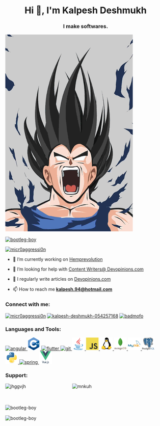 <h1 align="center">Hi 👋, I'm Kalpesh Deshmukh</h1>
<h3 align="center">I make softwares.</h3>
<img alt="Coding" width="400" src= "31Kl.gif">


<p align="left"> <a href="https://github.com/ryo-ma/github-profile-trophy"><img src="https://github-profile-trophy.vercel.app/?username=bootleg-boy" alt="bootleg-boy" /></a> </p>

<p align="left"> <a href="https://twitter.com/micr0aggressi0n" target="blank"><img src="https://img.shields.io/twitter/follow/micr0aggressi0n?logo=twitter&style=for-the-badge" alt="micr0aggressi0n" /></a> </p>

- 🔭 I’m currently working on [Hemprevolution](www.hemprevolution.org)

- 🤝 I’m looking for help with [Content Writers@ Devopinions.com](www.devopinions.com)

- 📝 I regularly write articles on [Devopinions.com](Devopinions.com)

- 📫 How to reach me **kalpesh.94@hotmail.com**

<h3 align="left">Connect with me:</h3>
<p align="left">
<a href="https://twitter.com/micr0aggressi0n" target="blank"><img align="center" src="https://raw.githubusercontent.com/rahuldkjain/github-profile-readme-generator/master/src/images/icons/Social/twitter.svg" alt="micr0aggressi0n" height="30" width="40" /></a>
<a href="https://linkedin.com/in/kalpesh-deshmukh-054257168" target="blank"><img align="center" src="https://raw.githubusercontent.com/rahuldkjain/github-profile-readme-generator/master/src/images/icons/Social/linked-in-alt.svg" alt="kalpesh-deshmukh-054257168" height="30" width="40" /></a>
<a href="https://www.hackerrank.com/badmofo" target="blank"><img align="center" src="https://raw.githubusercontent.com/rahuldkjain/github-profile-readme-generator/master/src/images/icons/Social/hackerrank.svg" alt="badmofo" height="30" width="40" /></a>
</p>

<h3 align="left">Languages and Tools:</h3>
<p align="left"> <a href="https://angular.io" target="_blank" rel="noreferrer"> <img src="https://angular.io/assets/images/logos/angular/angular.svg" alt="angular" width="40" height="40"/> </a> <a href="https://www.w3schools.com/cpp/" target="_blank" rel="noreferrer"> <img src="https://raw.githubusercontent.com/devicons/devicon/master/icons/cplusplus/cplusplus-original.svg" alt="cplusplus" width="40" height="40"/> </a> <a href="https://flutter.dev" target="_blank" rel="noreferrer"> <img src="https://www.vectorlogo.zone/logos/flutterio/flutterio-icon.svg" alt="flutter" width="40" height="40"/> </a> <a href="https://git-scm.com/" target="_blank" rel="noreferrer"> <img src="https://www.vectorlogo.zone/logos/git-scm/git-scm-icon.svg" alt="git" width="40" height="40"/> </a> <a href="https://www.java.com" target="_blank" rel="noreferrer"> <img src="https://raw.githubusercontent.com/devicons/devicon/master/icons/java/java-original.svg" alt="java" width="40" height="40"/> </a> <a href="https://developer.mozilla.org/en-US/docs/Web/JavaScript" target="_blank" rel="noreferrer"> <img src="https://raw.githubusercontent.com/devicons/devicon/master/icons/javascript/javascript-original.svg" alt="javascript" width="40" height="40"/> </a> <a href="https://www.linux.org/" target="_blank" rel="noreferrer"> <img src="https://raw.githubusercontent.com/devicons/devicon/master/icons/linux/linux-original.svg" alt="linux" width="40" height="40"/> </a> <a href="https://www.mongodb.com/" target="_blank" rel="noreferrer"> <img src="https://raw.githubusercontent.com/devicons/devicon/master/icons/mongodb/mongodb-original-wordmark.svg" alt="mongodb" width="40" height="40"/> </a> <a href="https://www.mysql.com/" target="_blank" rel="noreferrer"> <img src="https://raw.githubusercontent.com/devicons/devicon/master/icons/mysql/mysql-original-wordmark.svg" alt="mysql" width="40" height="40"/> </a> <a href="https://www.postgresql.org" target="_blank" rel="noreferrer"> <img src="https://raw.githubusercontent.com/devicons/devicon/master/icons/postgresql/postgresql-original-wordmark.svg" alt="postgresql" width="40" height="40"/> </a> <a href="https://www.python.org" target="_blank" rel="noreferrer"> <img src="https://raw.githubusercontent.com/devicons/devicon/master/icons/python/python-original.svg" alt="python" width="40" height="40"/> </a> <a href="https://spring.io/" target="_blank" rel="noreferrer"> <img src="https://www.vectorlogo.zone/logos/springio/springio-icon.svg" alt="spring" width="40" height="40"/> </a> <a href="https://vuejs.org/" target="_blank" rel="noreferrer"> <img src="https://raw.githubusercontent.com/devicons/devicon/master/icons/vuejs/vuejs-original-wordmark.svg" alt="vuejs" width="40" height="40"/> </a> </p>

<h3 align="left">Support:</h3>
<p><a href="https://www.buymeacoffee.com/ jhggvjh"> <img align="left" src="https://cdn.buymeacoffee.com/buttons/v2/default-yellow.png" height="50" width="210" alt=" jhggvjh" /></a><a href="https://ko-fi.com/mnkuh"> <img align="left" src="https://cdn.ko-fi.com/cdn/kofi3.png?v=3" height="50" width="210" alt="mnkuh" /></a></p><br><br>

<p>&nbsp;<img align="center" src="https://github-readme-stats.vercel.app/api?username=bootleg-boy&show_icons=true&locale=en" alt="bootleg-boy" /></p>

<p><img align="center" src="https://github-readme-streak-stats.herokuapp.com/?user=bootleg-boy&" alt="bootleg-boy" /></p>
